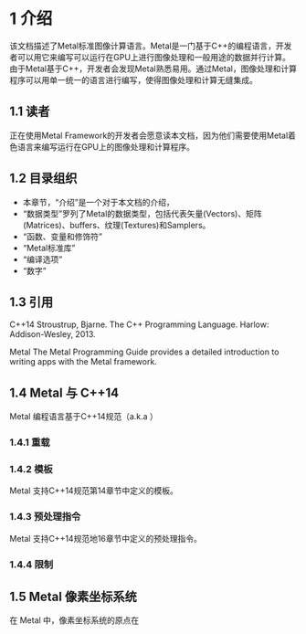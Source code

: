 # 1 介绍

该文档描述了Metal标准图像计算语言。Metal是一门基于C++的编程语言，开发者可以用它来编写可以运行在GPU上进行图像处理和一般用途的数据并行计算。由于Metal基于C++，开发者会发现Metal熟悉易用。通过Metal，图像处理和计算程序可以用单一统一的语言进行编写，使得图像处理和计算无缝集成。
 
## 1.1 读者

正在使用Metal Framework的开发者会愿意读本文档，因为他们需要使用Metal着色语言来编写运行在GPU上的图像处理和计算程序。

## 1.2 目录组织

* 本章节，“介绍”是一个对于本文档的介绍，
* “数据类型”罗列了Metal的数据类型，包括代表矢量(Vectors)、矩阵(Matrices)、buffers、纹理(Textures)和Samplers。
* “函数、变量和修饰符”
* “Metal标准库”
* “编译选项”
* “数字”

## 1.3 引用

C++14
Stroustrup, Bjarne. The C++ Programming Language. Harlow: Addison-Wesley, 2013.

Metal
The Metal Programming Guide provides a detailed introduction to writing apps with the Metal framework.

## 1.4 Metal 与 C++14
Metal 编程语言基于C++14规范（a.k.a ）

### 1.4.1 重载

### 1.4.2 模板

Metal 支持C++14规范第14章节中定义的模板。

### 1.4.3 预处理指令

Metal 支持C++14规范地16章节中定义的预处理指令。

### 1.4.4 限制

## 1.5 Metal 像素坐标系统

在 Metal 中，像素坐标系统的原点在